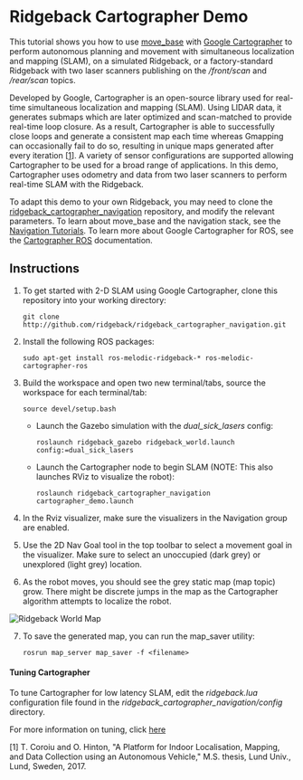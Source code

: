 # Ridgeback Cartographer Demo

This tutorial shows you how to use [move_base](http://wiki.ros.org/move_base) with [Google Cartographer](https://github.com/googlecartographer) to perform autonomous planning and movement with simultaneous localization and mapping (SLAM), on a simulated Ridgeback, or a factory-standard Ridgeback with two laser scanners publishing on the */front/scan* and */rear/scan* topics.

Developed by Google, Cartographer is an open-source library used for real-time simultaneous localization and mapping (SLAM). Using LIDAR data, it generates submaps which are later optimized and scan-matched to provide real-time loop closure. As a result, Cartographer is able to successfully close loops and generate a consistent map each time whereas Gmapping can occasionally fail to do so, resulting in unique maps generated after every iteration [[1](https://lup.lub.lu.se/student-papers/search/publication/8915402)]. A variety of sensor configurations are supported allowing Cartographer to be used for a broad range of applications. In this demo, Cartographer uses odometry and data from two laser scanners to perform real-time SLAM with the Ridgeback.

To adapt this demo to your own Ridgeback, you may need to clone the [ridgeback_cartographer_navigation](http://github.com/ridgeback/ridgeback_cartographer_navigation.git) repository, and modify the relevant parameters. To learn about move_base and the navigation stack, see the [Navigation Tutorials](http://wiki.ros.org/navigation/Tutorials). To learn more about Google Cartographer for ROS, see the [Cartographer ROS](https://google-cartographer-ros.readthedocs.io/en/latest/) documentation.

## Instructions

  1. To get started with 2-D SLAM using Google Cartographer, clone this repository into your working directory:

     `git clone http://github.com/ridgeback/ridgeback_cartographer_navigation.git`

  2. Install the following ROS packages:

     `sudo apt-get install ros-melodic-ridgeback-* ros-melodic-cartographer-ros`

  3. Build the workspace and open two new terminal/tabs, source the workspace for each terminal/tab:

     `source devel/setup.bash`

      - Launch the Gazebo simulation with the *dual_sick_lasers* config:

        `roslaunch ridgeback_gazebo ridgeback_world.launch config:=dual_sick_lasers`

      - Launch the Cartographer node to begin SLAM (NOTE: This also launches RViz to visualize the robot):

        `roslaunch ridgeback_cartographer_navigation cartographer_demo.launch`

  4. In the Rviz visualizer, make sure the visualizers in the Navigation group are enabled.

  5. Use the 2D Nav Goal tool in the top toolbar to select a movement goal in the visualizer. Make sure to select an unoccupied (dark grey) or unexplored (light grey) location.

  6. As the robot moves, you should see the grey static map (map topic) grow. There might be discrete jumps in the map as the Cartographer algorithm attempts to localize the robot.

  ![Ridgeback World Map](ridgeback_cartographer.png)

  7. To save the generated map, you can run the map_saver utility:

     `rosrun map_server map_saver -f <filename>`

#### Tuning Cartographer

To tune Cartographer for low latency SLAM, edit the *ridgeback.lua* configuration file found in the *ridgeback_cartographer_navigation/config* directory.

For more information on tuning, click [here](http://google-cartographer-ros.readthedocs.io/en/latest/tuning.html)

[1] T. Coroiu and O. Hinton, "A Platform for Indoor Localisation,
Mapping, and Data Collection using an
Autonomous Vehicle," M.S. thesis, Lund Univ., Lund, Sweden, 2017.
